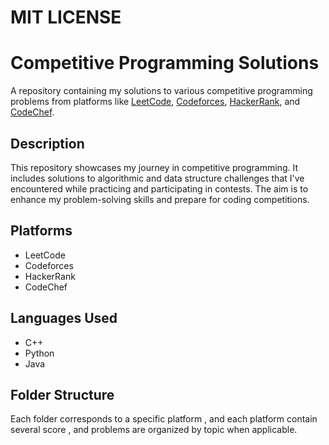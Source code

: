 # MIT LICENSE

# Competitive Programming Solutions

A repository containing my solutions to various competitive programming problems from platforms like [LeetCode](https://leetcode.com), [Codeforces](https://codeforces.com), [HackerRank](https://www.hackerrank.com), and [CodeChef](https://www.codechef.com).

## Description

This repository showcases my journey in competitive programming. It includes solutions to algorithmic and data structure challenges that I've encountered while practicing and participating in contests. The aim is to enhance my problem-solving skills and prepare for coding competitions.

## Platforms

- LeetCode
- Codeforces
- HackerRank
- CodeChef

## Languages Used

- C++
- Python
- Java

## Folder Structure

Each folder corresponds to a specific platform , and each platform contain several score , and problems are organized by topic when applicable. 

